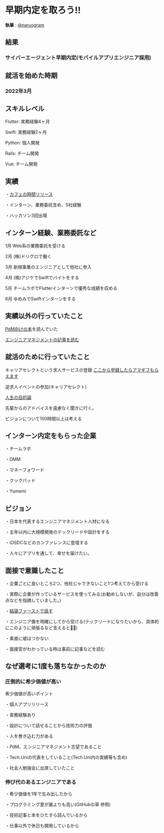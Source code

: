# 早期内定を取ろう!!

**執筆** : [@naruogram](https://github.com/naruogram)

<h2>結果</h2>  <h3>サイバーエージェント早期内定(モバイルアプリエンジニア採用)</h3>

<h2>就活を始めた時期</h2> <h3>2022年3月</h3>

<h2>スキルレベル</h2> 

Flutter: 実務経験4ヶ月

Swift: 実務経験2ヶ月

Python: 個人開発

Rails: チーム開発

Vue: チーム開発

<h2>実績</h2> 

・[カフェの時間リリース](https://qiita.com/naruogram/items/427b9b4fbc1b0aabc644)

・インターン、業務委託含め、5社経験

・ハッカソン3回出場

<h2>インターン経験、業務委託など</h2>

1月 Web系の業務委託を受ける

2月 (株)ドリグロで働く

3月 新規事業のエンジニアとして他社に参入

4月 (株)アジケでSwiftでバイトをする

5月 チームラボでFlutterインターンで優秀な成績を収める

6月 ゆめみでSwiftインターンをする

<h2>実績以外の行っていたこと</h2> 

[PdM向けの本](https://www.amazon.co.jp/%E3%83%97%E3%83%AD%E3%83%80%E3%82%AF%E3%83%88%E3%83%9E%E3%83%8D%E3%82%B8%E3%83%A1%E3%83%B3%E3%83%88%E3%81%AE%E3%81%99%E3%81%B9%E3%81%A6-%E4%BA%8B%E6%A5%AD%E6%88%A6%E7%95%A5%E3%83%BBIT%E9%96%8B%E7%99%BA%E3%83%BBUX%E3%83%87%E3%82%B6%E3%82%A4%E3%83%B3%E3%83%BB%E3%83%9E%E3%83%BC%E3%82%B1%E3%83%86%E3%82%A3%E3%83%B3%E3%82%B0%E3%81%8B%E3%82%89%E3%83%81%E3%83%BC%E3%83%A0%E3%83%BB%E7%B5%84%E7%B9%94%E9%81%8B%E5%96%B6%E3%81%BE%E3%81%A7-%E5%8F%8A%E5%B7%9D-%E5%8D%93%E4%B9%9F/dp/4798166391/ref=asc_df_4798166391/?tag=jpgo-22&linkCode=df0&hvadid=342458612368&hvpos=&hvnetw=g&hvrand=3761852660591290738&hvpone=&hvptwo=&hvqmt=&hvdev=c&hvdvcmdl=&hvlocint=&hvlocphy=1009540&hvtargid=pla-1166085050779&psc=1&th=1&psc=1)を読んでいた

[エンジニアマネジメントの記事を読む](https://blog.qiita.com/qiita-official-events-202106-2/)

<h2>就活のために行っていたこと</h2> 

キャリアセレクトという求人サービスの登録 [ここから登録したらアマギフもらえます](https://docs.google.com/forms/d/e/1FAIpQLSeGaZwyjuC1Yr_5VMOVUuZQD6VdNrzgKLNpb2aupmRTdWXmBw/viewform?usp=send_form)

逆求人イベントの参加(キャリアセレクト)

[人生の目的論](https://www.amazon.co.jp/%E4%BA%BA%E7%94%9F%E3%81%AE%E7%9B%AE%E7%9A%84%E8%AB%96-Utsu%E3%81%95%E3%82%93-ebook/dp/B083CTKXC9)

先輩からのアドバイスを遠慮なく聞きに行く。

ビジョンについて100時間以上は考える

<h2>インターン内定をもらった企業</h2> 

・チームラボ

・DMM

・マネーフォワード

・クックパッド

・Yumemi

<h2>ビジョン</h2>

・日本を代表するエンジニアマネジメント人材になる

・五年以内に大規模開発のテックリードや設計をする

・iOSDCなどのカンファレンスに登壇する

・人々にアプリを通して、幸せを届けたい。

<h2>面接で意識したこと</h2> 

・企業ごとに良いところ2つ、他社じゃできないこと1つ考えてから受ける

・実際に企業が作っているサービスを使ってみる(お勧めしないが、自分は改善点などを指摘していました。)

・[結論ファーストで話す](https://www.kokuyo-furniture.co.jp/solution/mana-biz/2018/07/post-312.php)

・エンジニア像を明確にしてから受ける(テックリードになりたいから、具体的にこのように頑張るなど言えると🙆‍♂️)

・素直に嘘はつかない

・面接官がわかっている時は事前に記事などを読む

<h2>なぜ選考に1度も落ちなかったのか</h2> 

<h3>圧倒的に希少価値が高い</h3>

希少価値が高いポイント

・個人アプリリリース

・実務経験あり

・設計について話せることから技術力の評価

・人を巻き込む力がある

・PdM、エンジニアマネジメント志望であること

・Tech.Uniの代表をしていること(Tech.Uni内の実績等も含め)

・社会人勉強会に出席していたこと

<h3>伸び代のあるエンジニアである</h3>

・希少価値を1年で生み出したから

・プログラミング愛が誰よりも高い(GitHubの草 参照)

・技術記事と本をひたすら読んでいるから

・仕事以外で休日も開発しているから
